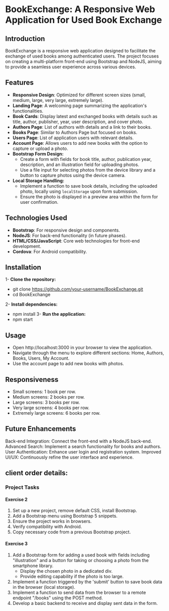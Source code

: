 # BookExchange: A Responsive Web Application for Used Book Exchange

## Introduction
BookExchange is a responsive web application designed to facilitate the exchange of used books among authenticated users. The project focuses on creating a multi-platform front-end using Bootstrap and NodeJS, aiming to provide a seamless user experience across various devices.

## Features
- **Responsive Design**: Optimized for different screen sizes (small, medium, large, very large, extremely large).
- **Landing Page**: A welcoming page summarizing the application's functionalities.
- **Book Cards**: Display latest and exchanged books with details such as title, author, publisher, year, user description, and cover photo.
- **Authors Page**: List of authors with details and a link to their books.
- **Books Page**: Similar to Authors Page but focused on books.
- **Users Page**: List of application users with relevant details.
- **Account Page**: Allows users to add new books with the option to capture or upload a photo.
- **Bootstrap Form Design:**
   - Create a form with fields for book title, author, publication year, description, and an illustration field for uploading photos.
   - Use a file input for selecting photos from the device library and a button to capture photos using the device camera.
- **Local Storage Handling:**
   - Implement a function to save book details, including the uploaded photo, locally using `localStorage` upon form submission.
   - Ensure the photo is displayed in a preview area within the form for user confirmation.



## Technologies Used
- **Bootstrap**: For responsive design and components.
- **NodeJS**: For back-end functionality (in future phases).
- **HTML/CSS/JavaScript**: Core web technologies for front-end development.
- **Cordova**: For Android compatibility.

## Installation

1- **Clone the repository:**
- git clone https://github.com/your-username/BookExchange.git
- cd BookExchange

2- **Install dependencies:**
- npm install
3- **Run the application:**
- npm start

## Usage
- Open http://localhost:3000 in your browser to view the application.
- Navigate through the menu to explore different sections: Home, Authors, Books, Users, My Account.
- Use the account page to add new books with photos.

## Responsiveness  
- Small screens: 1 book per row.
- Medium screens: 2 books per row.
- Large screens: 3 books per row.
- Very large screens: 4 books per row.
- Extremely large screens: 6 books per row.

## Future Enhancements
Back-end Integration: Connect the front-end with a NodeJS back-end.
Advanced Search: Implement a search functionality for books and authors.
User Authentication: Enhance user login and registration system.
Improved UI/UX: Continuously refine the user interface and experience.

## client order details:

### Project Tasks

#### Exercise 2
1. Set up a new project, remove default CSS, install Bootstrap.
2. Add a Bootstrap menu using Bootstrap 5 snippets.
3. Ensure the project works in browsers.
4. Verify compatibility with Android.
5. Copy necessary code from a previous Bootstrap project.

#### Exercise 3
1. Add a Bootstrap form for adding a used book with fields including "illustration" and a button for taking or choosing a photo from the smartphone library.
   - Display the chosen photo in a dedicated div.
   - Provide editing capability if the photo is too large.
2. Implement a function triggered by the 'submit' button to save book data in the browser (local storage).
3. Implement a function to send data from the browser to a remote endpoint "/books" using the POST method.
4. Develop a basic backend to receive and display sent data in the form.
